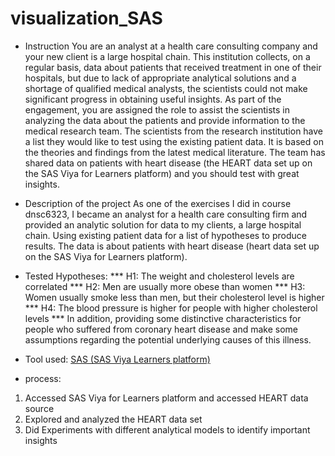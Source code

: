 # visualization_SAS

* Instruction
You are an analyst at a health care consulting company and your new client is a large hospital chain. This institution collects, on a regular basis, data about patients that received treatment in one of their hospitals, but due to lack of appropriate analytical solutions and a shortage of qualified medical analysts, the scientists could not make significant progress in obtaining useful insights. As part of the engagement, you are assigned the role to assist the scientists in analyzing the data about the patients and provide information to the medical research team. The scientists from the research institution have a list they would like to test using the existing patient data. It is based on the theories and findings from the latest medical literature. The team has shared data on patients with heart disease (the HEART data set up on the SAS Viya for Learners platform) and you should test with great insights.

* Description of the project
As one of the exercises I did in course dnsc6323, I became an analyst for a health care consulting firm and provided an analytic solution for data to my clients, a large hospital chain. Using existing patient data for a list of hypotheses to produce results. The data is about patients with heart disease (heart data set up on the SAS Viya for Learners platform).

* Tested Hypotheses:
*** H1: The weight and cholesterol levels are correlated
*** H2: Men are usually more obese than women
*** H3: Women usually smoke less than men, but their cholesterol level is higher
*** H4: The blood pressure is higher for people with higher cholesterol levels
*** In addition, providing some distinctive characteristics for people who suffered from coronary heart disease and make some assumptions regarding the potential underlying causes of this illness.

* Tool used: [SAS (SAS Viya Learners platform)](https://www.sas.com/en_us/software/viya-for-learners.html)

* process:
1) Accessed SAS Viya for Learners platform and accessed HEART data source 
2) Explored and analyzed the HEART data set
3) Did Experiments with different analytical models to identify important insights
